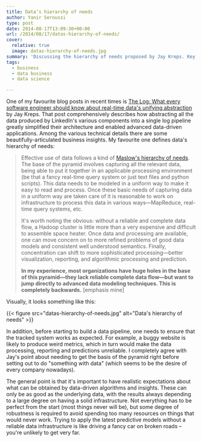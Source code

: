 ```yaml
---
title: Data’s hierarchy of needs
author: Yanir Seroussi
type: post
date: 2014-08-17T13:09:30+00:00
url: /2014/08/17/datas-hierarchy-of-needs/
cover:
  relative: true
  image: datas-hierarchy-of-needs.jpg
summary: 'Discussing the hierarchy of needs proposed by Jay Kreps. Key takeaway: Data-driven algorithms & insights can only be as good as the underlying data.'
tags:
  - business
  - data business
  - data science

---
```

One of my favourite blog posts in recent times is <a href="http://engineering.linkedin.com/distributed-systems/log-what-every-software-engineer-should-know-about-real-time-datas-unifying">The Log: What every software engineer should know about real-time data's unifying abstraction</a> by Jay Kreps. That post comprehensively describes how abstracting all the data produced by LinkedIn's various components into a single log pipeline greatly simplified their architecture and enabled advanced data-driven applications. Among the various technical details there are some beautifully-articulated business insights. My favourite one defines data's hierarchy of needs:

> Effective use of data follows a kind of <a href="http://en.wikipedia.org/wiki/Maslow%27s_hierarchy_of_needs" target="_blank" rel="noopener">Maslow's hierarchy of needs</a>. The base of the pyramid involves capturing all the relevant data, being able to put it together in an applicable processing environment (be that a fancy real-time query system or just text files and python scripts). This data needs to be modeled in a uniform way to make it easy to read and process. Once these basic needs of capturing data in a uniform way are taken care of it is reasonable to work on infrastructure to process this data in various ways—MapReduce, real-time query systems, etc.
>
> It's worth noting the obvious: without a reliable and complete data flow, a Hadoop cluster is little more than a very expensive and difficult to assemble space heater. Once data and processing are available, one can move concern on to more refined problems of good data models and consistent well understood semantics. Finally, concentration can shift to more sophisticated processing—better visualization, reporting, and algorithmic processing and prediction.
>
> **In my experience, most organizations have huge holes in the base of this pyramid—they lack reliable complete data flow—but want to jump directly to advanced data modeling techniques. This is completely backwards.** [emphasis mine]

Visually, it looks something like this:

{{< figure src="datas-hierarchy-of-needs.jpg" alt="Data's hierarchy of needs" >}}

In addition, before starting to build a data pipeline, one needs to ensure that the tracked system works as expected. For example, a buggy website is likely to produce weird metrics, which in turn would make the data processing, reporting and predictions unreliable. I completely agree with Jay's point about needing to get the basis of the pyramid right before setting out to do "something with data" (which seems to be the desire of every company nowadays).

The general point is that it's important to have realistic expectations about what can be obtained by data-driven algorithms and insights. These can only be as good as the underlying data, with the results always depending to a large degree on having a solid infrastructure. Not everything has to be perfect from the start (most things never will be), but some degree of robustness is required to avoid spending too many resources on things that would never work. Trying to apply the latest predictive models without a reliable data infrastructure is like driving a fancy car on broken roads – you're unlikely to get very far.
